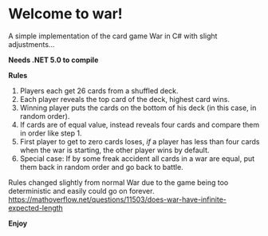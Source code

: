 # Welcome to war!

A simple implementation of the card game War in C# with slight adjustments... 

**Needs .NET 5.0 to compile**

**Rules**
1. Players each get 26 cards from a shuffled deck.
2. Each player reveals the top card of the deck, highest card wins.
3. Winning player puts the cards on the bottom of his deck (in this case, in random order).
4. If cards are of equal value, instead reveals four cards and compare them in order like step 1.
5. First player to get to zero cards loses, *if* a player has less than four cards when the war is starting, the other player wins by default.
6. Special case: If by some freak accident all cards in a war are equal, put them back in random order and go back to battle.

Rules changed slightly from normal War due to the game being too deterministic and easily could go on forever.
https://mathoverflow.net/questions/11503/does-war-have-infinite-expected-length

**Enjoy**
